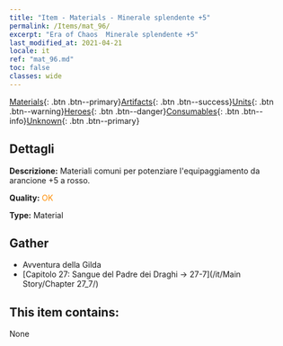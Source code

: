 ```yaml
---
title: "Item - Materials - Minerale splendente +5"
permalink: /Items/mat_96/
excerpt: "Era of Chaos  Minerale splendente +5"
last_modified_at: 2021-04-21
locale: it
ref: "mat_96.md"
toc: false
classes: wide
---
```

 [Materials](/it/Items/){: .btn .btn--primary}[Artifacts](/it/Items/Artifacts/){: .btn .btn--success}[Units](/it/Items/Units/){: .btn .btn--warning}[Heroes](/it/Items/Heroes/){: .btn .btn--danger}[Consumables](/it/Items/Consumables/){: .btn .btn--info}[Unknown](/it/Items/Unknown/){: .btn .btn--primary}

## Dettagli
 **Descrizione:** Materiali comuni per potenziare l'equipaggiamento da arancione +5 a rosso.

 **Quality:** <span style="color: #FF8C00">OK</span>

 **Type:** Material

## Gather

*    Avventura della Gilda 
*    [Capitolo 27: Sangue del Padre dei Draghi -> 27-7](/it/Main Story/Chapter 27_7/) 

## This item contains:

  None

